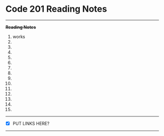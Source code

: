 # Code 201 Reading Notes
---

~~__Reading Notes__~~


1. works
2.
3.
4.
5.
6.
7.
8.
9.
10.
11.
12.
13.
14.
15.
---
- [x] PUT LINKS HERE?
---
